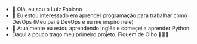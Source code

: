 - 👋 Olá, eu sou o Luiz Fabiano
- 👀 Eu estou interessado em aprender programação para trabalhar como DevOps (Meu pai é DevOps e eu me inspiro nele)
- 🌱 Atualmente eu estou aprendendo Inglês e começei a aprender Python.
-  Daqui a pouco trago meu primeiro projeto. Fiquem de Olho 👀👀👀
